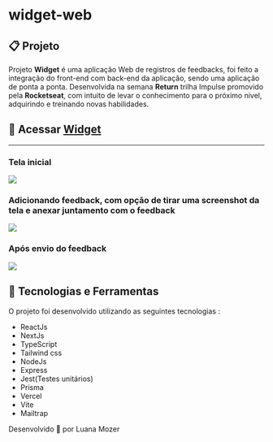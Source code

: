 # widget-web


## 📋 Projeto

Projeto **Widget** é uma aplicação Web de registros de feedbacks, foi feito a integração do front-end com back-end da aplicação, sendo uma aplicação de ponta a ponta. Desenvolvida na semana **Return** trilha Impulse promovido pela **Rocketseat**, com intuito de levar o conhecimento para o próximo nivel, adquirindo e treinando novas habilidades.

## 🔗 Acessar [Widget](https://widget-web-eight.vercel.app/)

---
<h3>
 <p>Tela inicial</p>
  <img src="https://i.imgur.com/up1gIZK.png">
  </h3>
  
  <h3>
   <p>Adicionando feedback, com opção de tirar uma screenshot da tela e anexar juntamento com o feedback</p>
   <img src="https://i.imgur.com/svSWA3o.png">
  </h3>
  
   <h3>
    <p>Após envio do feedback</p>
    <img src="https://i.imgur.com/wzaMTsA.png">
   </h3>


 


## 🚀 Tecnologias e Ferramentas 

O projeto foi desenvolvido utilizando as seguintes tecnologias :

- ReactJs
- NextJs
- TypeScript
- Tailwind css
- NodeJs
- Express
- Jest(Testes unitários)
- Prisma
- Vercel
- Vite
- Mailtrap


Desenvolvido 💜 por Luana Mozer
